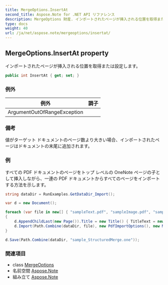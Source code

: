 ```yaml
---
title: MergeOptions.InsertAt
second_title: Aspose.Note for .NET API リファレンス
description: MergeOptions 財産. インポートされたページが挿入される位置を取得または設定します
type: docs
weight: 40
url: /ja/net/aspose.note/mergeoptions/insertat/
---
```

## MergeOptions.InsertAt property

インポートされたページが挿入される位置を取得または設定します。

```csharp
public int InsertAt { get; set; }
```

### 例外

| 例外 | 調子 |
| --- | --- |
| ArgumentOutOfRangeException |  |

### 備考

値がターゲット ドキュメントのページ数より大きい場合、インポートされたページはドキュメントの末尾に追加されます。

### 例

すべての PDF ドキュメントのページをトップ レベルの OneNote ページの子として挿入しながら、一連の PDF ドキュメントからすべてのページをインポートする方法を示します。

```csharp
string dataDir = RunExamples.GetDataDir_Import();

var d = new Document();

foreach (var file in new[] { "sampleText.pdf", "sampleImage.pdf", "sampleTable.pdf" })
{
    d.AppendChildLast(new Page()).Title = new Title() { TitleText = new RichText() { ParagraphStyle = ParagraphStyle.Default }.Append(file) };
    d.Import(Path.Combine(dataDir, file), new PdfImportOptions(), new MergeOptions() { InsertAt = int.MaxValue, InsertAsChild = true });
}

d.Save(Path.Combine(dataDir, "sample_StructuredMerge.one"));
```

### 関連項目

* class [MergeOptions](../)
* 名前空間 [Aspose.Note](../../mergeoptions/)
* 組み立て [Aspose.Note](../../../)


